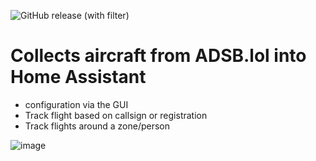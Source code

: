 ![GitHub release (with filter)](https://img.shields.io/github/v/release/vingerha/ha_adsb_lol)

# Collects aircraft from ADSB.lol into Home Assistant
- configuration via the GUI
- Track flight based on callsign or registration
- Track flights around a zone/person
 
![image](https://github.com/vingerha/ha_adsb_lol/assets/44190435/84ad5589-ae26-4448-a06c-5b3f02d9218b)

